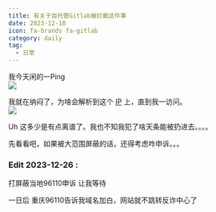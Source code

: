 ```yaml
---
title: 有关于自托管Gitlab被拦截这件事
date: 2023-12-18
icon: fa-brands fa-gitlab
category: daily
tag:
  - 日常
---
```

我今天闲的一Ping  
![](https://minioapi.pysio.online/pysioimages/20241006004058.png)

我就在纳闷了，为啥会解析到这个 [IP](https://106.74.25.198/) 上，直到我一访问。  
![](https://minioapi.pysio.online/pysioimages/20241006004137.png)

Uh 这多少是有点离谱了。我也不知我犯了啥天条能被扔进去。。。。

先看看吧，如果被大范围屏蔽的话，还得考虑咋申诉。。。

### Edit 2023-12-26 :

打屏蔽当地96110申诉 让我等待

一日后 重庆96110告诉我域名加白，网站就不跳转反诈中心了